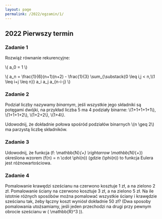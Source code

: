 ```yaml
---
layout: page
permalink: /2022/egzamin/1/
---
```


## 2022 Pierwszy termin

### Zadanie 1

<div>

<p>
Rozwiąż równanie rekurencyjne:
</p>
<p>
\( a_0 = 1 \)
</p>
<p>
\( a_n = \frac{1}{6}(n+1)(n+2) - \frac{1}{3} 
		\sum_{\substack{0 \leq i,j < n,\\1 \leq i+j \leq n}} a_i a_j a_{n-i-j} \)
</p>

</div>

### Zadanie 2

<div>

<p>
Podział liczby nazywamy <em>binarnym</em>, jeśli wszystkie jego składniki są potęgami dwójki, na przykład
liczba 5 ma 4 podziały binarne: \(1+1+1+1+1\), \(1+1+1+2\), \(1+2+2\), \(1+4\).
</p>
<p>
Udowodnij, że dokładnie połowa spośród podziałów binarnych \(n \geq 2\) ma parzystą liczbę składników.
</p>

</div>

### Zadanie 3

<div>

Udowodnij, że funkcja \(f: \mathbb{N}_{+} \rightarrow \mathbb{N}_{+}\) określona wzorem \(f(n) = n \cdot \phi(n)\)
(gdzie \(\phi(n)\) to funkcja Eulera jest różnowartościowa.

</div>

### Zadanie 4

<div>

Pomalowanie krawędzi sześcianu na czerwono kosztuje 1 zł, a na zielono 2 zł. Pomalowanie ściany na czerwono kosztuje
3 zł, a na zielono 5 zł. Na ile istotnie różnych sposóbów można pomalować wszystkie ściany i krawędzie sześcianu tak,
żeby łączny koszt wyniósł dokładnie 50 zł? (Dwa sposoby pomalowania utożsamiamy, jeśli jeden przechodzi na drugi przy
pewnym obrocie sześcianu w \( \mathbb{R}^3 \)).

</div>
